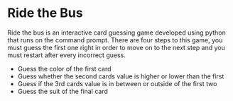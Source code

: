 # Ride the Bus
Ride the bus is an interactive card guessing game developed using python that runs on the command prompt.
There are four steps to this game, you must guess the first one right in order to move on to the next step and you must restart after every incorrect guess.
* Guess the color of the first card
* Guess whether the second cards value is higher or lower than the first   
* Guess if the 3rd cards value is in between or outside of the first two 
* Guess the suit of the final card  
